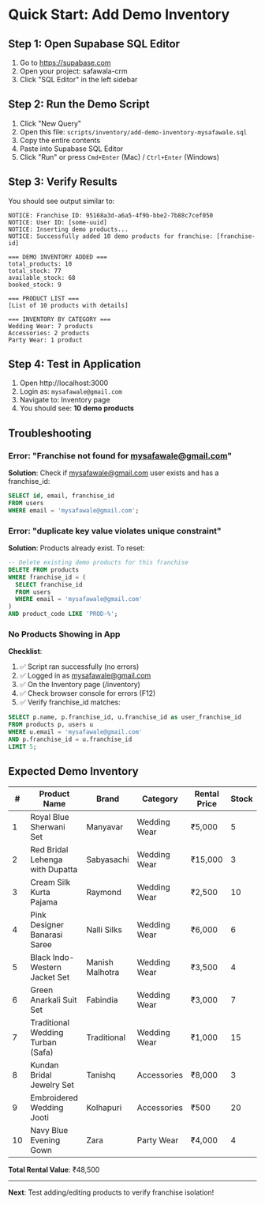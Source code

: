 # Quick Start: Add Demo Inventory

## Step 1: Open Supabase SQL Editor
1. Go to https://supabase.com
2. Open your project: safawala-crm
3. Click "SQL Editor" in the left sidebar

## Step 2: Run the Demo Script
1. Click "New Query"
2. Open this file: `scripts/inventory/add-demo-inventory-mysafawale.sql`
3. Copy the entire contents
4. Paste into Supabase SQL Editor
5. Click "Run" or press `Cmd+Enter` (Mac) / `Ctrl+Enter` (Windows)

## Step 3: Verify Results
You should see output similar to:
```
NOTICE: Franchise ID: 95168a3d-a6a5-4f9b-bbe2-7b88c7cef050
NOTICE: User ID: [some-uuid]
NOTICE: Inserting demo products...
NOTICE: Successfully added 10 demo products for franchise: [franchise-id]

=== DEMO INVENTORY ADDED ===
total_products: 10
total_stock: 77
available_stock: 68
booked_stock: 9

=== PRODUCT LIST ===
[List of 10 products with details]

=== INVENTORY BY CATEGORY ===
Wedding Wear: 7 products
Accessories: 2 products
Party Wear: 1 product
```

## Step 4: Test in Application
1. Open http://localhost:3000
2. Login as: `mysafawale@gmail.com`
3. Navigate to: Inventory page
4. You should see: **10 demo products**

## Troubleshooting

### Error: "Franchise not found for mysafawale@gmail.com"
**Solution**: Check if mysafawale@gmail.com user exists and has a franchise_id:
```sql
SELECT id, email, franchise_id 
FROM users 
WHERE email = 'mysafawale@gmail.com';
```

### Error: "duplicate key value violates unique constraint"
**Solution**: Products already exist. To reset:
```sql
-- Delete existing demo products for this franchise
DELETE FROM products 
WHERE franchise_id = (
  SELECT franchise_id 
  FROM users 
  WHERE email = 'mysafawale@gmail.com'
)
AND product_code LIKE 'PROD-%';
```

### No Products Showing in App
**Checklist**:
1. ✅ Script ran successfully (no errors)
2. ✅ Logged in as mysafawale@gmail.com
3. ✅ On the Inventory page (/inventory)
4. ✅ Check browser console for errors (F12)
5. ✅ Verify franchise_id matches:
```sql
SELECT p.name, p.franchise_id, u.franchise_id as user_franchise_id
FROM products p, users u
WHERE u.email = 'mysafawale@gmail.com'
AND p.franchise_id = u.franchise_id
LIMIT 5;
```

## Expected Demo Inventory

| # | Product Name | Brand | Category | Rental Price | Stock |
|---|-------------|-------|----------|--------------|-------|
| 1 | Royal Blue Sherwani Set | Manyavar | Wedding Wear | ₹5,000 | 5 |
| 2 | Red Bridal Lehenga with Dupatta | Sabyasachi | Wedding Wear | ₹15,000 | 3 |
| 3 | Cream Silk Kurta Pajama | Raymond | Wedding Wear | ₹2,500 | 10 |
| 4 | Pink Designer Banarasi Saree | Nalli Silks | Wedding Wear | ₹6,000 | 6 |
| 5 | Black Indo-Western Jacket Set | Manish Malhotra | Wedding Wear | ₹3,500 | 4 |
| 6 | Green Anarkali Suit Set | Fabindia | Wedding Wear | ₹3,000 | 7 |
| 7 | Traditional Wedding Turban (Safa) | Traditional | Wedding Wear | ₹1,000 | 15 |
| 8 | Kundan Bridal Jewelry Set | Tanishq | Accessories | ₹8,000 | 3 |
| 9 | Embroidered Wedding Jooti | Kolhapuri | Accessories | ₹500 | 20 |
| 10 | Navy Blue Evening Gown | Zara | Party Wear | ₹4,000 | 4 |

**Total Rental Value**: ₹48,500

---

**Next**: Test adding/editing products to verify franchise isolation!
